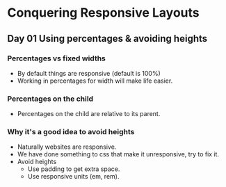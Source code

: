 # Conquering Responsive Layouts

## Day 01 Using percentages & avoiding heights

### Percentages vs fixed widths

- By default things are responsive (default is 100%)
- Working in percentages for width will make life easier.

### Percentages on the child

- Percentages on the child are relative to its parent.

### Why it's a good idea to avoid heights

- Naturally websites are responsive.
- We have done something to css that make it unresponsive, try to fix it.
- Avoid heights
  - Use padding to get extra space.
  - Use responsive units (em, rem).
